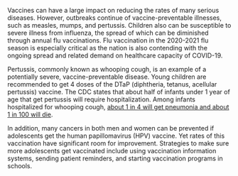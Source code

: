 Vaccines can have a large impact on reducing the rates of many serious diseases. However, outbreaks continue of vaccine-preventable illnesses, such as measles, mumps, and pertussis. Children also can be susceptible to severe illness from influenza, the spread of which can be diminished through annual flu vaccinations. Flu vaccination in the 2020-2021 flu season is especially critical as the nation is also contending with the ongoing spread and related demand on healthcare capacity of COVID-19. 

Pertussis, commonly known as whooping cough, is an example of a potentially severe, vaccine-preventable disease. Young children are recommended to get 4 doses of the DTaP (diphtheria, tetanus, acellular pertussis) vaccine. The CDC states that about half of infants under 1 year of age that get pertussis will require hospitalization. Among infants hospitalized for whooping cough, [about 1 in 4 will get pneumonia and about 1 in 100 will die](https://www.cdc.gov/pertussis/pregnant/mom/deadly-disease-for-baby.html). 

In addition, many cancers in both men and women can be prevented if adolescents get the human papillomavirus (HPV) vaccine. Yet rates of this vaccination have significant room for improvement. Strategies to make sure more adolescents get vaccinated include using vaccination information systems, sending patient reminders, and starting vaccination programs in schools.
